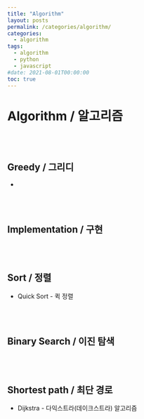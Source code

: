 ```yaml
---
title: "Algorithm"
layout: posts
permalink: /categories/algorithm/
categories:
  - algorithm
tags:
  - algorithm
  - python
  - javascript
#date: 2021-08-01T00:00:00
toc: true
---
```


# Algorithm / 알고리즘
<br /><br />

## Greedy / 그리디
* 

<br /><br />

## Implementation / 구현


<br /><br />

## Sort / 정렬
* Quick Sort - 퀵 정렬

<br /><br />

## Binary Search / 이진 탐색


<br /><br />

## Shortest path / 최단 경로

* Dijkstra - 다익스트라(데이크스트라) 알고리즘